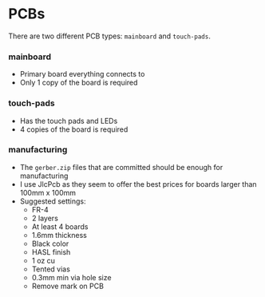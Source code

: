# PCBs

There are two different PCB types: `mainboard` and `touch-pads`.

### mainboard

- Primary board everything connects to
- Only 1 copy of the board is required

### touch-pads

- Has the touch pads and LEDs
- 4 copies of the board is required

### manufacturing

- The `gerber.zip` files that are committed should be enough for manufacturing
- I use JlcPcb as they seem to offer the best prices for boards larger than 100mm x 100mm
- Suggested settings:
  - FR-4
  - 2 layers
  - At least 4 boards
  - 1.6mm thickness
  - Black color
  - HASL finish
  - 1 oz cu
  - Tented vias
  - 0.3mm min via hole size
  - Remove mark on PCB
